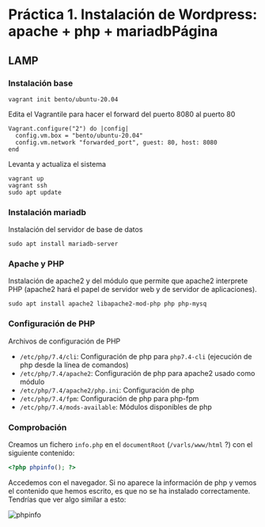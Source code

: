 # Práctica 1. Instalación de Wordpress: apache + php + mariadbPágina

## LAMP

### Instalación base

```
vagrant init bento/ubuntu-20.04
```

Edita el Vagrantile para hacer el forward del puerto 8080 al puerto 80

```
Vagrant.configure("2") do |config|
  config.vm.box = "bento/ubuntu-20.04"
  config.vm.network "forwarded_port", guest: 80, host: 8080
end
```


Levanta y actualiza el sistema


```
vagrant up
vagrant ssh
sudo apt update
```

### Instalación mariadb

Instalación del servidor de base de datos

```
sudo apt install mariadb-server
```

### Apache y PHP

Instalación de apache2 y del módulo que permite que apache2 interprete PHP (apache2 hará el papel de servidor web y de servidor de aplicaciones).

```
sudo apt install apache2 libapache2-mod-php php php-mysq
```

### Configuración de PHP 
Archivos de configuración de PHP

* `/etc/php/7.4/cli`: Configuración de php para `php7.4-cli` (ejecución de php desde la línea de comandos)
* `/etc/php/7.4/apache2`: Configuración de php para apache2 usado como módulo
* `/etc/php/7.4/apache2/php.ini`: Configuración de php
* `/etc/php/7.4/fpm`: Configuración de php para php-fpm
* `/etc/php/7.4/mods-available`: Módulos disponibles de php

### Comprobación

Creamos un fichero `info.php` en el `documentRoot` (`/varls/www/html` ?) con el siguiente contenido:

```php
<?php phpinfo(); ?>
```
Accedemos con el navegador. Si no aparece la información de php y vemos el contenido que hemos escrito, es que no se ha instalado correctamente. Tendrías que ver algo similar a esto:

![phpinfo](/Resources/phpinfo.png)

